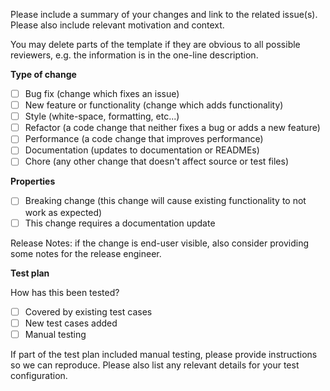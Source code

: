 Please include a summary of your changes and link to the related issue(s).
Please also include relevant motivation and context.

You may delete parts of the template if they are obvious to all possible reviewers, e.g. the information is in the one-line description.

**Type of change**

- [ ] Bug fix (change which fixes an issue)
- [ ] New feature or functionality (change which adds functionality)
- [ ] Style (white-space, formatting, etc...)
- [ ] Refactor (a code change that neither fixes a bug or adds a new feature)
- [ ] Performance (a code change that improves performance)
- [ ] Documentation (updates to documentation or READMEs)
- [ ] Chore (any other change that doesn't affect source or test files)

**Properties**

- [ ] Breaking change (this change will cause existing functionality to not work as expected)
- [ ] This change requires a documentation update

Release Notes: if the change is end-user visible, also consider providing some notes for the release engineer.

**Test plan**

How has this been tested?

- [ ] Covered by existing test cases
- [ ] New test cases added
- [ ] Manual testing

If part of the test plan included manual testing, please provide instructions so we can reproduce.
Please also list any relevant details for your test configuration.

